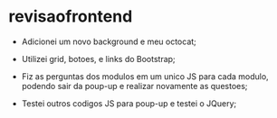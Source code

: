 # revisaofrontend

- Adicionei um novo background e meu octocat;

- Utilizei grid, botoes, e links do Bootstrap;

- Fiz as perguntas dos modulos em um unico JS para cada modulo, podendo sair da poup-up e realizar novamente as questoes;

- Testei outros codigos JS para poup-up e testei o JQuery;

